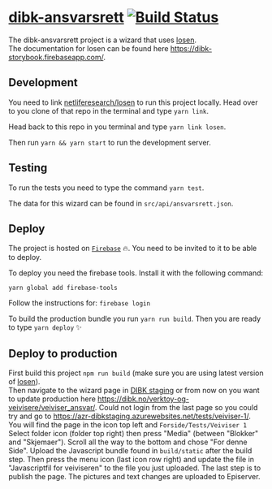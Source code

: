 # [dibk-ansvarsrett](https://dibk-ansvarsrett.firebaseapp.com/) [![Build Status](https://travis-ci.com/netliferesearch/dibk-ansvarsrett.svg?token=7NpjNJdFW93Qs1rPvcce&branch=master)](https://travis-ci.com/netliferesearch/dibk-ansvarsrett)

The dibk-ansvarsrett project is a wizard that uses [losen](https://github.com/netliferesearch/losen).  
The documentation for losen can be found here https://dibk-storybook.firebaseapp.com/.

## Development

You need to link [netliferesearch/losen](https://github.com/netliferesearch/losen) to run this project locally. Head over to you clone of that repo in the terminal and type `yarn link`.

Head back to this repo in you terminal and type `yarn link losen`.

Then run `yarn && yarn start` to run the development server.

## Testing

To run the tests you need to type the command `yarn test`.

The data for this wizard can be found in `src/api/ansvarsrett.json`.

## Deploy

The project is hosted on [`Firebase`](https://console.firebase.google.com/u/0/project/dibk-ansvarsrett/overview) :fire:. You need to be invited to it to be able to deploy.

To deploy you need the firebase tools.
Install it with the following command:

`yarn global add firebase-tools`

Follow the instructions for:
`firebase login`

To build the production bundle you run `yarn run build`.
Then you are ready to type `yarn deploy` :sparkles:

## Deploy to production

First build this project `npm run build` (make sure you are using latest version of [losen](https://github.com/netliferesearch/losen)).  
Then navigate to the wizard page in [DIBK staging](https://azr-dibkstaging.azurewebsites.net/) or
from now on you want to update production here https://dibk.no/verktoy-og-veivisere/veiviser_ansvar/.
Could not login from the last page so you could try and go to https://azr-dibkstaging.azurewebsites.net/tests/veiviser-1/.
You will find the page in the icon top left and `Forside/Tests/Veiviser 1`
Select folder icon (folder top right) then press "Media" (between "Blokker" and "Skjemaer").
Scroll all the way to the bottom and chose "For denne Side".
Upload the Javascript bundle found in `build/static` after the build step.
Then press the menu icon (last icon row right) and update the file in "Javascriptfil for veiviseren" to the file you just uploaded.
The last step is to publish the page.
The pictures and text changes are uploaded to Episerver.
